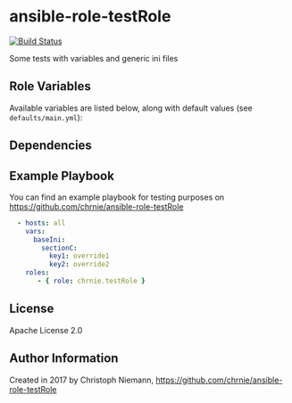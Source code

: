 # ansible-role-testRole

[![Build Status](https://travis-ci.org/chrnie/ansible-role-testRole.svg?branch=master)](https://travis-ci.org/chrnie/ansible-role-testRole)

Some tests with variables and generic ini files

## Role Variables

Available variables are listed below, along with default values (see `defaults/main.yml`):


## Dependencies


## Example Playbook
You can find an example playbook for testing purposes on https://github.com/chrnie/ansible-role-testRole

```yml
  - hosts: all
    vars:
      baseIni:
        sectionC:
          key1: override1
          key2: override2
    roles:
       - { role: chrnie.testRole }
```


## License

Apache License 2.0

## Author Information

Created in 2017 by Christoph Niemann, https://github.com/chrnie/ansible-role-testRole
